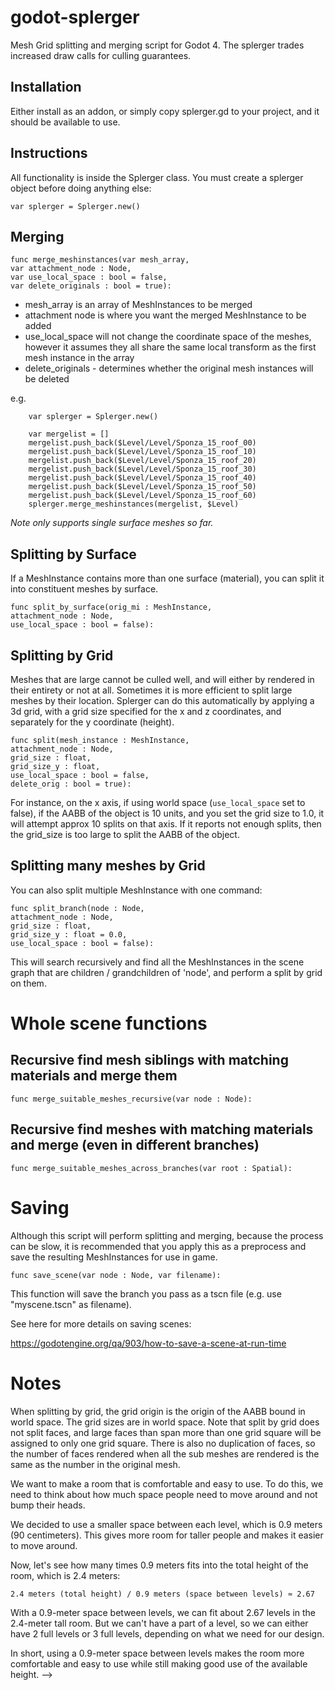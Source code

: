 # godot-splerger
Mesh Grid splitting and merging script for Godot 4. The splerger trades increased draw calls for culling guarantees. 

## Installation
Either install as an addon, or simply copy splerger.gd to your project, and it should be available to use.

## Instructions
All functionality is inside the Splerger class. You must create a splerger object before doing anything else:
```
var splerger = Splerger.new()
```
## Merging
```
func merge_meshinstances(var mesh_array,
var attachment_node : Node,
var use_local_space : bool = false,
var delete_originals : bool = true):
```
* mesh_array is an array of MeshInstances to be merged
* attachment node is where you want the merged MeshInstance to be added
* use_local_space will not change the coordinate space of the meshes, however it assumes they all share the same local transform as the first mesh instance in the array
* delete_originals - determines whether the original mesh instances will be deleted

e.g.
```
	var splerger = Splerger.new()
	
	var mergelist = []
	mergelist.push_back($Level/Level/Sponza_15_roof_00)
	mergelist.push_back($Level/Level/Sponza_15_roof_10)
	mergelist.push_back($Level/Level/Sponza_15_roof_20)
	mergelist.push_back($Level/Level/Sponza_15_roof_30)
	mergelist.push_back($Level/Level/Sponza_15_roof_40)
	mergelist.push_back($Level/Level/Sponza_15_roof_50)
	mergelist.push_back($Level/Level/Sponza_15_roof_60)
	splerger.merge_meshinstances(mergelist, $Level)
```
_Note only supports single surface meshes so far._
## Splitting by Surface
If a MeshInstance contains more than one surface (material), you can split it into constituent meshes by surface.
```
func split_by_surface(orig_mi : MeshInstance,
attachment_node : Node,
use_local_space : bool = false):
```
## Splitting by Grid
Meshes that are large cannot be culled well, and will either by rendered in their entirety or not at all. Sometimes it is more efficient to split large meshes by their location. Splerger can do this automatically by applying a 3d grid, with a grid size specified for the x and z coordinates, and separately for the y coordinate (height).
```
func split(mesh_instance : MeshInstance,
attachment_node : Node,
grid_size : float,
grid_size_y : float,
use_local_space : bool = false,
delete_orig : bool = true):
```
For instance, on the x axis, if using world space (`use_local_space` set to false), if the AABB of the object is 10 units, and you set the grid size to 1.0, it will attempt approx 10 splits on that axis. If it reports not enough splits, then the grid_size is too large to split the AABB of the object.

## Splitting many meshes by Grid
You can also split multiple MeshInstance with one command:
```
func split_branch(node : Node,
attachment_node : Node,
grid_size : float,
grid_size_y : float = 0.0,
use_local_space : bool = false):
```
This will search recursively and find all the MeshInstances in the scene graph that are children / grandchildren of 'node', and perform a split by grid on them.

# Whole scene functions

## Recursive find mesh siblings with matching materials and merge them
```
func merge_suitable_meshes_recursive(var node : Node):
```

## Recursive find meshes with matching materials and merge (even in different branches)
```
func merge_suitable_meshes_across_branches(var root : Spatial):
```

# Saving
Although this script will perform splitting and merging, because the process can be slow, it is recommended that you apply this as a preprocess and save the resulting MeshInstances for use in game.
```
func save_scene(var node : Node, var filename):
```
This function will save the branch you pass as a tscn file (e.g. use "myscene.tscn" as filename).

See here for more details on saving scenes:

https://godotengine.org/qa/903/how-to-save-a-scene-at-run-time

# Notes

When splitting by grid, the grid origin is the origin of the AABB bound in world space. The grid sizes are in world space. Note that split by grid does not split faces, and large faces than span more than one grid square will be assigned to only one grid square. There is also no duplication of faces, so the number of faces rendered when all the sub meshes are rendered is the same as the number in the original mesh.

We want to make a room that is comfortable and easy to use. To do this, we need to think about how much space people need to move around and not bump their heads.

We decided to use a smaller space between each level, which is 0.9 meters (90 centimeters). This gives more room for taller people and makes it easier to move around.

Now, let's see how many times 0.9 meters fits into the total height of the room, which is 2.4 meters:

 ```
 2.4 meters (total height) / 0.9 meters (space between levels) ≈ 2.67
 ```

With a 0.9-meter space between levels, we can fit about 2.67 levels in the 2.4-meter tall room. But we can't have a part of a level, so we can either have 2 full levels or 3 full levels, depending on what we need for our design.

In short, using a 0.9-meter space between levels makes the room more comfortable and easy to use while still making good use of the available height. -->
